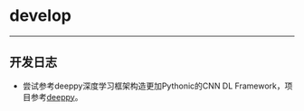 # develop

---
## 开发日志
- 尝试参考deeppy深度学习框架构造更加Pythonic的CNN DL Framework，项目参考[deeppy](https://github.com/andersbll/deeppy)。
